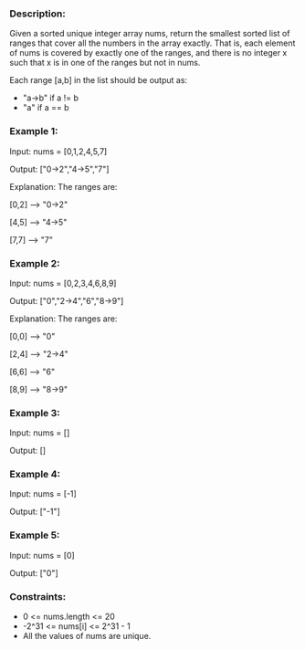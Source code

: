 ### Description:

Given a sorted unique integer array nums, return the smallest sorted list of ranges that cover all the numbers in the array exactly. That is, each element of nums is covered by exactly one of the ranges, and there is no integer x such that x is in one of the ranges but not in nums.

Each range [a,b] in the list should be output as:
- "a->b" if a != b
- "a" if a == b



### Example 1:

Input: nums = [0,1,2,4,5,7]

Output: ["0->2","4->5","7"]

Explanation: The ranges are:

[0,2] --> "0->2"

[4,5] --> "4->5"

[7,7] --> "7"

### Example 2:

Input: nums = [0,2,3,4,6,8,9]

Output: ["0","2->4","6","8->9"]

Explanation: The ranges are:

[0,0] --> "0"

[2,4] --> "2->4"

[6,6] --> "6"

[8,9] --> "8->9"

### Example 3:

Input: nums = []

Output: []

### Example 4:

Input: nums = [-1]

Output: ["-1"]

### Example 5:

Input: nums = [0]

Output: ["0"]
 


### Constraints:

- 0 <= nums.length <= 20
- -2^31 <= nums[i] <= 2^31 - 1
- All the values of nums are unique.